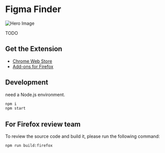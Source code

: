 # Figma Finder

![Hero Image](design/cover.png)

TODO



## Get the Extension
* [Chrome Web Store](TODO)
* [Add-ons for Firefox](TODO)
<!-- * [Edge Add-ons](TODO) -->



## Development
need a Node.js environment.
```zsh
npm i
npm start
```



## For Firefox review team
To review the source code and build it, please run the following command:
```zsh
npm run build:firefox
```

